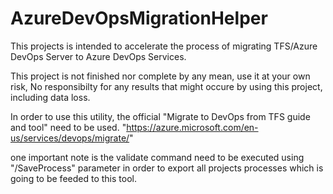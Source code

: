 # AzureDevOpsMigrationHelper

This projects is intended to accelerate the process of migrating TFS/Azure DevOps Server to Azure DevOps Services.

This project is not finished nor complete by any mean, use it at your own risk, No responsibilty for any results that might occure by using this project, including data loss.

In order to use this utility, the official "Migrate to DevOps from TFS guide and tool" need to be used. "https://azure.microsoft.com/en-us/services/devops/migrate/"

one important note is the validate command need to be executed using "/SaveProcess" parameter in order to export all projects processes which is going to be feeded to this tool.
